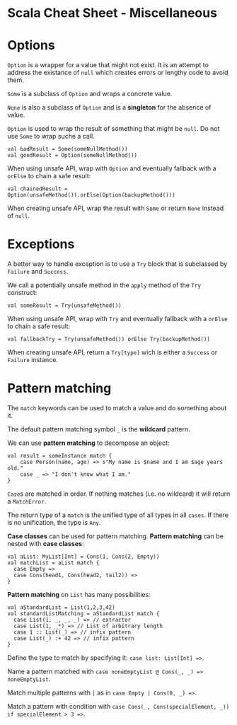 # Scala Cheat Sheet - Miscellaneous

Options
=======

`Option` is a wrapper for a value that might not exist. It is an attempt to address the existance of `null` which creates errors or lengthy code to avoid them.

`Some` is a subclass of `Option` and wraps a concrete value.

`None` is also a subclass of `Option` and is a **singleton** for the absence of value.

`Option` is used to wrap the result of something that might be `null`. Do not use `Some` to wrap suche a call.
```
val badResult = Some(someNullMethod())
val goodResult = Option(someNullMethod())
```
When using unsafe API, wrap with `Option` and eventually fallback with a `orElse` to chain a safe result:
```
val chainedResult = Option(unsafeMethod()).orElse(Option(backupMethod()))
```
When creating unsafe API, wrap the result with `Some` or return `None` instead of `null`.

Exceptions
==========

A better way to handle exception is to use a `Try` block that is subclassed by `Failure` and `Success`.

We call a potentially unsafe method in the `apply` method of the `Try` construct:
```
val someResult = Try(unsafeMethod())
```

When using unsafe API, wrap with `Try` and eventually fallback with a `orElse` to chain a safe result:
```
val fallbackTry = Try(unsafeMethod()) orElse Try(backupMethod())
```
When creating unsafe API, return a `Try[type]` wich is either a `Success` or `Failure` instance.

Pattern matching
================

The `match` keywords can be used to match a value and do something about it.

The default pattern matching symbol `_` is the **wildcard** pattern.

We can use **pattern matching** to decompose an object:
```
val result = someInstance match {
    case Person(name, age) => s"My name is $name and I am $age years old."
    case _ => "I don't know what I am."
}
```

`Case`s are matched in order. If nothing matches (i.e. no wildcard) it will return a `MatchError`.

The return type of a `match` is the unified type of all types in all `cases`. If there is no unification, the type is `Any`.

**Case classes** can be used for pattern matching. **Pattern matching** can be nested with **case classes**:
```
val aList: MyList[Int] = Cons(1, Cons(2, Empty))
val matchList = aList match {
  case Empty =>
  case Cons(head1, Cons(head2, tail2)) =>
}
```
**Pattern matching** on `List` has many possibilities:
```
val aStandardList = List(1,2,3,42)
val standardListMatching = aStandardList match {
  case List(1, _, _, _) => // extractor
  case List(1, _*) => // List of arbitrary length
  case 1 :: List(_) => // infix pattern
  case List(_) :+ 42 => // infix pattern
}
```

Define the type to match by specifying it: `case list: List[Int] =>`.

Name a pattern matched with `case noneEmptyList @ Cons(_, _) => noneEmptyList`.

Match multiple patterns with `|` as in `case Empty | Cons(0, _) =>`.

Match a pattern with condition with `case Cons(_, Cons(specialElement, _)) if specialElement > 3 =>`.
